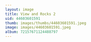 ```yaml
---
layout: image
title: View and Rocks 2
uid: 44603601591
thumb: images/thumbs/44603601591.jpeg
image: images/44603601591.jpeg
album: 72157671124488797
---
```


